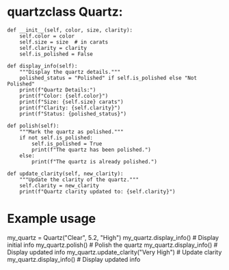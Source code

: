 # quartzclass Quartz:
    def __init__(self, color, size, clarity):
        self.color = color
        self.size = size  # in carats
        self.clarity = clarity
        self.is_polished = False

    def display_info(self):
        """Display the quartz details."""
        polished_status = "Polished" if self.is_polished else "Not Polished"
        print(f"Quartz Details:")
        print(f"Color: {self.color}")
        print(f"Size: {self.size} carats")
        print(f"Clarity: {self.clarity}")
        print(f"Status: {polished_status}")

    def polish(self):
        """Mark the quartz as polished."""
        if not self.is_polished:
            self.is_polished = True
            print(f"The quartz has been polished.")
        else:
            print(f"The quartz is already polished.")

    def update_clarity(self, new_clarity):
        """Update the clarity of the quartz."""
        self.clarity = new_clarity
        print(f"Quartz clarity updated to: {self.clarity}")


# Example usage
my_quartz = Quartz("Clear", 5.2, "High")
my_quartz.display_info()     # Display initial info
my_quartz.polish()           # Polish the quartz
my_quartz.display_info()     # Display updated info
my_quartz.update_clarity("Very High")  # Update clarity
my_quartz.display_info()     # Display updated info
